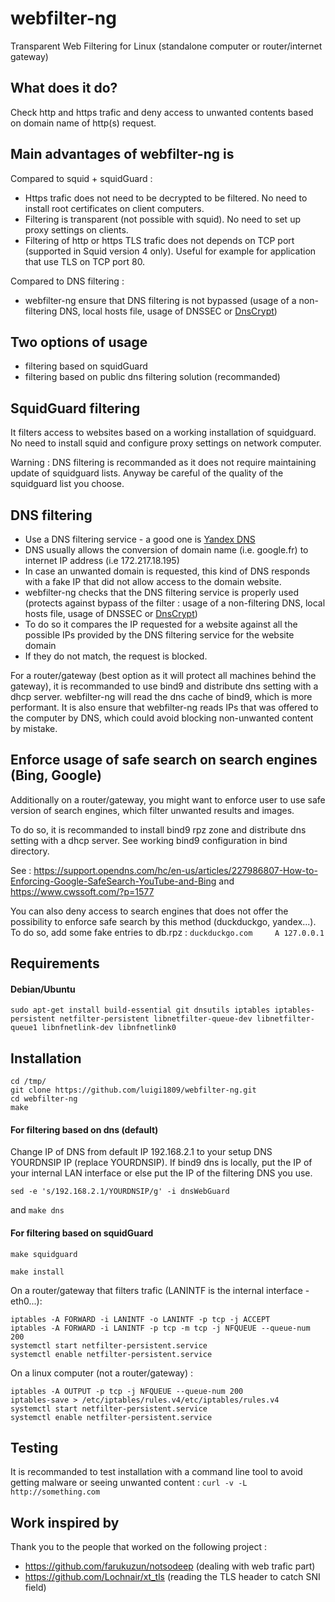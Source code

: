 # webfilter-ng
Transparent Web Filtering for Linux (standalone computer or router/internet gateway)


What does it do?
--------------------
Check http and https trafic and deny access to unwanted contents based on domain name of http(s) request.

Main advantages of webfilter-ng is
--------------------

Compared to squid + squidGuard :
* Https trafic does not need to be decrypted to be filtered. No need to install root certificates on client computers.
* Filtering is transparent (not possible with squid). No need to set up proxy settings on clients.
* Filtering of http or https TLS trafic does not depends on TCP port (supported in Squid version 4 only). Useful for example for application that use TLS on TCP port 80.

Compared to DNS filtering :
* webfilter-ng ensure that DNS filtering is not bypassed (usage of a non-filtering DNS, local hosts file, usage of DNSSEC or [DnsCrypt](https://github.com/jedisct1/dnscrypt-proxy)) 

Two options of usage
--------------------
* filtering based on squidGuard
* filtering based on public dns filtering solution (recommanded)

SquidGuard filtering
--------------------
It filters access to websites based on a working installation of squidguard. No need to install squid and configure proxy settings on network computer.

Warning : DNS filtering is recommanded as it does not require maintaining update of squidguard lists. Anyway be careful of the quality of the squidguard list you choose.

DNS filtering
--------------------
* Use a DNS filtering service - a good one is [Yandex DNS](https://dns.yandex.com/)
* DNS usually allows the conversion of domain name (i.e. google.fr) to internet IP address (i.e 172.217.18.195)
* In case an unwanted domain is requested, this kind of DNS responds with a fake IP that did not allow access to the domain website.
* webfilter-ng checks that the DNS filtering service is properly used (protects against bypass of the filter : usage of a non-filtering DNS, local hosts file, usage of DNSSEC or [DnsCrypt](https://github.com/jedisct1/dnscrypt-proxy))
* To do so it compares the IP requested for a website against all the possible IPs provided by the DNS filtering service for the website domain
* If they do not match, the request is blocked.

For a router/gateway (best option as it will protect all machines behind the gateway), it is recommanded to use bind9 and distribute dns setting with a dhcp server. webfilter-ng will read the dns cache of bind9, which is more performant. It is also ensure that webfilter-ng reads IPs that was offered to the computer by DNS, which could avoid blocking non-unwanted content by mistake.

Enforce usage of safe search on search engines (Bing, Google)
--------------------
Additionally on a router/gateway, you might want to enforce user to use safe version of search engines, which filter unwanted results and images. 

To do so, it is recommanded to install bind9 rpz zone and distribute dns setting with a dhcp server. See working bind9 configuration in bind directory.

See : https://support.opendns.com/hc/en-us/articles/227986807-How-to-Enforcing-Google-SafeSearch-YouTube-and-Bing
and https://www.cwssoft.com/?p=1577

You can also deny access to search engines that does not offer the possibility to enforce safe search by this method (duckduckgo, yandex...). To do so, add some fake entries to db.rpz :
```duckduckgo.com     A 127.0.0.1```


Requirements
--------------------

#### Debian/Ubuntu

```sudo apt-get install build-essential git dnsutils iptables iptables-persistent netfilter-persistent libnetfilter-queue-dev libnetfilter-queue1 libnfnetlink-dev libnfnetlink0```


Installation
--------------------
```
cd /tmp/
git clone https://github.com/luigi1809/webfilter-ng.git
cd webfilter-ng
make
```

#### For filtering based on dns (default)
Change IP of DNS from default IP 192.168.2.1 to your setup DNS YOURDNSIP IP (replace YOURDNSIP).
If bind9 dns is locally, put the IP of your internal LAN interface or else put the IP of the filtering DNS you use.

```sed -e 's/192.168.2.1/YOURDNSIP/g' -i dnsWebGuard```

and 
```make dns```

#### For filtering based on squidGuard
```make squidguard```

```make install```

On a router/gateway that filters trafic (LANINTF is the internal interface - eth0...):

```
iptables -A FORWARD -i LANINTF -o LANINTF -p tcp -j ACCEPT
iptables -A FORWARD -i LANINTF -p tcp -m tcp -j NFQUEUE --queue-num 200
systemctl start netfilter-persistent.service
systemctl enable netfilter-persistent.service
```

On a linux computer (not a router/gateway)  :

```
iptables -A OUTPUT -p tcp -j NFQUEUE --queue-num 200
iptables-save > /etc/iptables/rules.v4/etc/iptables/rules.v4
systemctl start netfilter-persistent.service
systemctl enable netfilter-persistent.service
```

Testing
--------------------
It is recommanded to test installation with a command line tool to avoid getting malware or seeing unwanted content :
```curl -v -L http://something.com```

Work inspired by
--------------------
Thank you to the people that worked on the following project :

* https://github.com/farukuzun/notsodeep (dealing with web trafic part)
* https://github.com/Lochnair/xt_tls (reading the TLS header to catch SNI field)
